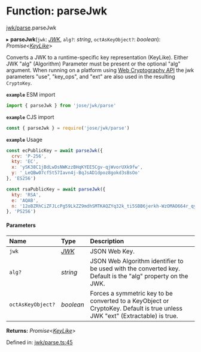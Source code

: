 # Function: parseJwk

[jwk/parse](../modules/jwk_parse.md).parseJwk

▸ **parseJwk**(`jwk`: [*JWK*](../interfaces/types.jwk.md), `alg?`: *string*, `octAsKeyObject?`: *boolean*): *Promise*<[*KeyLike*](../types/types.keylike.md)\>

Converts a JWK to a runtime-specific key representation (KeyLike). Either
JWK "alg" (Algorithm) Parameter must be present or the optional "alg" argument. When
running on a platform using [Web Cryptography API](https://www.w3.org/TR/WebCryptoAPI/)
the jwk parameters "use", "key_ops", and "ext" are also used in the resulting `CryptoKey`.

**`example`** ESM import
```js
import { parseJwk } from 'jose/jwk/parse'
```

**`example`** CJS import
```js
const { parseJwk } = require('jose/jwk/parse')
```

**`example`** Usage
```js
const ecPublicKey = await parseJwk({
  crv: 'P-256',
  kty: 'EC',
  x: 'ySK38C1jBdLwDsNWKzzBHqKYEE5Cgv-qjWvorUXk9fw',
  y: '_LeQBw07cf5t57Iavn4j-BqJsAD1dpoz8gokd3sBsOo'
}, 'ES256')

const rsaPublicKey = await parseJwk({
  kty: 'RSA',
  e: 'AQAB',
  n: '12oBZRhCiZFJLcPg59LkZZ9mdhSMTKAQZYq32k_ti5SBB6jerkh-WzOMAO664r_qyLkqHUSp3u5SbXtseZEpN3XPWGKSxjsy-1JyEFTdLSYe6f9gfrmxkUF_7DTpq0gn6rntP05g2-wFW50YO7mosfdslfrTJYWHFhJALabAeYirYD7-9kqq9ebfFMF4sRRELbv9oi36As6Q9B3Qb5_C1rAzqfao_PCsf9EPsTZsVVVkA5qoIAr47lo1ipfiBPxUCCNSdvkmDTYgvvRm6ZoMjFbvOtgyts55fXKdMWv7I9HMD5HwE9uW839PWA514qhbcIsXEYSFMPMV6fnlsiZvQQ'
}, 'PS256')
```

#### Parameters

| Name | Type | Description |
| :------ | :------ | :------ |
| `jwk` | [*JWK*](../interfaces/types.jwk.md) | JSON Web Key. |
| `alg?` | *string* | JSON Web Algorithm identifier to be used with the converted key. Default is the "alg" property on the JWK. |
| `octAsKeyObject?` | *boolean* | Forces a symmetric key to be converted to a KeyObject or CryptoKey. Default is true unless JWK "ext" (Extractable) is true. |

**Returns:** *Promise*<[*KeyLike*](../types/types.keylike.md)\>

Defined in: [jwk/parse.ts:45](https://github.com/panva/jose/blob/v3.12.2/src/jwk/parse.ts#L45)
